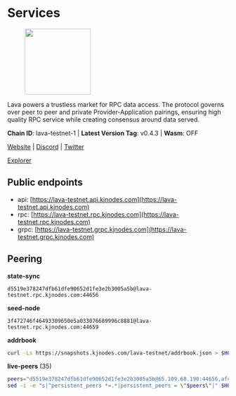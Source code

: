 # Services

<figure><img src="https://raw.githubusercontent.com/kj89/testnet_manuals/main/pingpub/logos/lava.png" width="150" alt=""><figcaption></figcaption></figure>

Lava powers a trustless market for RPC data access. The protocol  governs over peer to peer and private Provider-Application pairings,  ensuring high quality RPC service while creating consensus around data served.

**Chain ID**: lava-testnet-1 | **Latest Version Tag**: v0.4.3 | **Wasm**: OFF

[Website](https://lavanet.xyz) | [Discord](https://discord.com/invite/Tbk5NxTCdA) | [Twitter](https://twitter.com/lavanetxyz)

[Explorer](https://explorer.kjnodes.com/lava-testnet)


## Public endpoints

* api: [https://lava-testnet.api.kjnodes.com](https://lava-testnet.api.kjnodes.com)
* rpc: [https://lava-testnet.rpc.kjnodes.com](https://lava-testnet.rpc.kjnodes.com)
* grpc: [https://lava-testnet.grpc.kjnodes.com](https://lava-testnet.grpc.kjnodes.com)

## Peering

**state-sync**

```text
d5519e378247dfb61dfe90652d1fe3e2b3005a5b@lava-testnet.rpc.kjnodes.com:44656
```

**seed-node**

```text
3f472746f46493309650e5a033076689996c8881@lava-testnet.rpc.kjnodes.com:44659
```

**addrbook**
```bash
curl -Ls https://snapshots.kjnodes.com/lava-testnet/addrbook.json > $HOME/.lava/config/addrbook.json
```

**live-peers** (35)
```bash
peers="d5519e378247dfb61dfe90652d1fe3e2b3005a5b@65.109.68.190:44656,afc25b4b9f88c5af73c221475c47ba4c1cce4ae7@34.27.247.0:26656,ce67e9671e7212695a0a7ba27fb0c723ea6ccff0@35.225.146.131:26656,e593c7a9ca61f5616119d6beb5bd8ef5dd28d62d@34.246.190.1:26656,3c47fd1662bcb17a4713c23e41d7b25e34478b8e@103.19.25.157:26672,b4c682261a1d6114e00a32bef17bd43398c7496c@164.92.241.245:26656,377370216f2c003b9d00118ec5373ed21f13aab3@185.16.39.19:35656,3a445bfdbe2d0c8ee82461633aa3af31bc2b4dc0@3.252.219.158:26656,5c2a752c9b1952dbed075c56c600c3a79b58c395@185.16.39.172:27066,72aabf4950afe5f2514cff8dc6c2c56600e7ed03@34.251.254.15:26656,2031e65ee8a13e57d922a14d28d67be0ada21a95@3.252.208.167:26656,eb7832932626c1c636d16e0beb49e0e4498fbd5e@65.108.231.124:20656,186bd321a742e88cce82425af3964b940ac59e07@207.180.218.54:26656,84d5e567c179738963bb500b3756c77708dd6039@65.109.6.62:26656,f9f49cc8ffbdee85fb8a9551f644f5554a610ebe@91.107.137.90:26656,d1730b774b7c1d52dd9f6ae874a56de958aa147e@65.109.15.19:26656,b591ef22e0c2082eb76dcac5ead95be55d01b695@65.109.178.147:26656,22bd49cb251e649816d2cb6f24897dd2b4602dc4@149.102.157.34:26656,0a528da95ca8025ef4043b6e73f1e789f4102940@176.103.222.22:26656,18432dbb1238c416053bcbbc7b85b5f1258010a0@193.34.212.34:11134,642d88c7f4dc9f539721e2fe1e1dc949af5ca64a@82.115.26.58:26656,149f9f017344ce9cebb637baa7cab57a28f3a8c3@86.111.48.159:26656,810bdfb3e88f4872995f9a05b6298c1bf3d20fe0@65.108.105.48:19956,cd18e526efa1021864c07f8b4494f9413ea04fb2@35.184.2.75:26656,7e93260df1c1b6322b8ef229556264430cd83193@207.180.229.79:26656,7022dbc496c5cc645df6a44f792b40aa150844a3@62.141.44.209:38656,13a9209a4d08803a3becac57de8eb02dd51f8f41@65.109.23.114:19956,8613c086d3d0e0e3cfafe5a8e75c398dfb0e603c@167.86.71.155:28656,d9abc551547563e9a45160adc070b8bb42fc7d62@75.119.134.69:29656,d51cd75c1356a209571765827540873ee588f861@104.131.161.235:26656,632bfd3276ab33ed74cbb048a1de28183b927e9c@80.85.141.179:26656,2702c1b9ce3a2b33ad7ce4e6fbb165b4ba55feae@109.111.160.171:27656,48550e0de9e2ba9754734e9c677f965440c6bfaf@183.182.125.15:26656,f31c4dc121f37db1e0e24b49584bbbe4bbbba6c4@162.55.39.16:36656,4877ad7cf06e277399808d8130a8f25a780a52b0@207.148.122.124:26656"
sed -i -e "s|^persistent_peers *=.*|persistent_peers = \"$peers\"|" $HOME/.lava/config/config.toml
```
